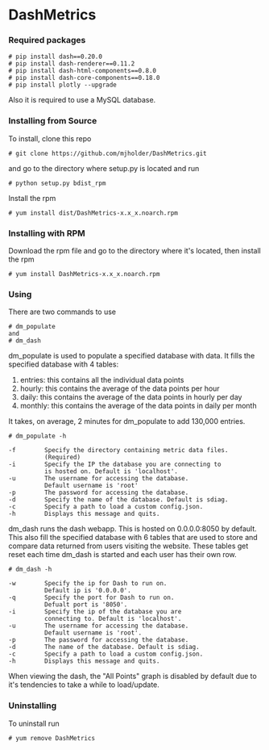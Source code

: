 # DashMetrics

### Required packages
```
# pip install dash==0.20.0
# pip install dash-renderer==0.11.2
# pip install dash-html-components==0.8.0
# pip install dash-core-components==0.18.0
# pip install plotly --upgrade
```
Also it is required to use a MySQL database.

### Installing from Source
To install, clone this repo
```
# git clone https://github.com/mjholder/DashMetrics.git
```
and go to the directory where setup.py is located and run
```
# python setup.py bdist_rpm
```
Install the rpm
```
# yum install dist/DashMetrics-x.x_x.noarch.rpm
```
### Installing with RPM
Download the rpm file and go to the directory where it's located, then install the rpm
```
# yum install DashMetrics-x.x_x.noarch.rpm
```
### Using
There are two commands to use
```
# dm_populate
and
# dm_dash
```
dm_populate is used to populate a specified database with data. It fills the specified database with 4 tables:
1. entries: this contains all the individual data points
2. hourly: this contains the average of the data points per hour
3. daily: this contains the average of the data points in hourly per day
4. monthly: this contains the average of the data points in daily per month

It takes, on average, 2 minutes for dm_populate to add 130,000 entries.
```
# dm_populate -h

-f        Specify the directory containing metric data files.
          (Required)
-i        Specify the IP the database you are connecting to
          is hosted on. Default is 'localhost'.
-u        The username for accessing the database.
          Default username is 'root'
-p        The password for accessing the database.
-d        Specify the name of the database. Default is sdiag.
-c        Specify a path to load a custom config.json.
-h        Displays this message and quits.
```
dm_dash runs the dash webapp. This is hosted on 0.0.0.0:8050 by default. This also fill the specified database with
6 tables that are used to store and compare data returned from users visiting the website. These tables get reset
each time dm_dash is started and each user has their own row.
```
# dm_dash -h

-w        Specify the ip for Dash to run on.
          Default ip is '0.0.0.0'.
-q        Specify the port for Dash to run on.
          Defualt port is '8050'.
-i        Specify the ip of the database you are
          connecting to. Default is 'localhost'.
-u        The username for accessing the database.
          Default username is 'root'.
-p        The password for accessing the database.
-d        The name of the database. Default is sdiag.
-c        Specify a path to load a custom config.json.
-h        Displays this message and quits.
```
When viewing the dash, the "All Points" graph is disabled by default due to it's tendencies to take a while to load/update.
### Uninstalling
To uninstall run
```
# yum remove DashMetrics
```
